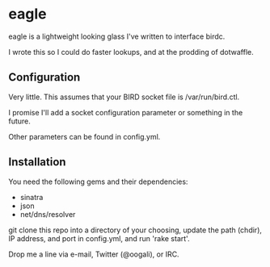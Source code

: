 # eagle

eagle is a lightweight looking glass I've written to interface birdc.

I wrote this so I could do faster lookups, and at the prodding of dotwaffle.

## Configuration

Very little. This assumes that your BIRD socket file is /var/run/bird.ctl.

I promise I'll add a socket configuration parameter or something in the future.

Other parameters can be found in config.yml.

## Installation

You need the following gems and their dependencies:
- sinatra
- json
- net/dns/resolver

git clone this repo into a directory of your choosing, update the path (chdir), IP address, and port in config.yml, and run 'rake start'.


Drop me a line via e-mail, Twitter (@oogali), or IRC.
